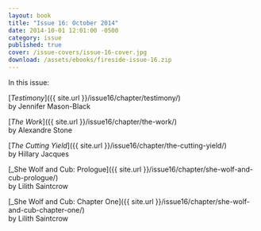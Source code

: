 ```yaml
---
layout: book
title: "Issue 16: October 2014"
date: 2014-10-01 12:01:00 -0500
category: issue
published: true
cover: /issue-covers/issue-16-cover.jpg
download: /assets/ebooks/fireside-issue-16.zip
---
```


In this issue:

[_Testimony_]({{ site.url }}/issue16/chapter/testimony/)<br/>
by Jennifer Mason-Black

[_The Work_]({{ site.url }}/issue16/chapter/the-work/)<br/>
by Alexandre Stone

[_The Cutting Yield_]({{ site.url }}/issue16/chapter/the-cutting-yield/)<br/>
by Hillary Jacques

[_She Wolf and Cub: Prologue]({{ site.url }}/issue16/chapter/she-wolf-and-cub-prologue/)<br/>
by Lilith Saintcrow

[_She Wolf and Cub: Chapter One]({{ site.url }}/issue16/chapter/she-wolf-and-cub-chapter-one/)<br/>
by Lilith Saintcrow
